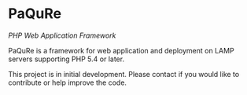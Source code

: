 # PaQuRe #

_PHP Web Application Framework_

PaQuRe is a framework for web application and deployment on LAMP servers supporting PHP 5.4 or later.

This project is in initial development. Please contact if you would like to contribute or help improve the code.
